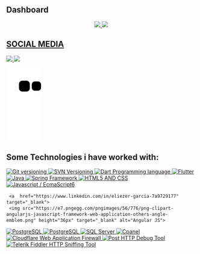 ## Dashboard
<div align="center">
  <a href="https://github.com/eliezerjg">
  <img height="140em" src="https://github-readme-stats.vercel.app/api?username=eliezerjg&show_icons=true&theme=dracula&include_all_commits=true&count_private=true"/>
  <img height="140em" src="https://github-readme-stats.vercel.app/api/top-langs/?username=eliezerjg&layout=compact&langs_count=7&theme=dracula"/>
</div>



  
## SOCIAL MEDIA
 
<div>  
   <a href="https://www.linkedin.com/in/eliezer-garcia-7a9729177" target="_blank">
     <img src="https://img.shields.io/badge/-LinkedIn-%230077B5?style=for-the-badge&logo=linkedin&logoColor=white" target="_blank">
  </a> 
   
  <a href="https://www.webcheats.com.br/profile/4829267-mpdownsv2/" target="_blank">
      <img src="https://www.webcheats.com.br/uploads/monthly_2022_03/icon.png" height="28px" target="_blank">
  </a> 
    
</div>

  ![Snake animation](https://github.com/eliezerjg/eliezerjg/blob/output/github-contribution-grid-snake.svg)
  
  
  ## Some Technologies i have worked with:
 
<div >  

 
   <a  href="https://www.linkedin.com/in/eliezer-garcia-7a9729177" target="_blank">
     <img src="https://fofxacademy.com/wp-content/uploads/2020/01/install-git-for-multiple-users.png" height="36px" target="_blank" alt="Git versioning">
  </a> 
  
  <a  href="https://www.linkedin.com/in/eliezer-garcia-7a9729177" target="_blank">
     <img src="https://upload.wikimedia.org/wikipedia/commons/thumb/3/30/Subversion_logo.svg/1200px-Subversion_logo.svg.png" height="36px" target="_blank" alt="SVN Versioning">
  </a> 
  

    
  <a  href="https://www.linkedin.com/in/eliezer-garcia-7a9729177" target="_blank">
     <img src="https://image.pngaaa.com/400/23400-middle.png" height="36px" target="_blank" alt="Dart Programming language">
  </a> 
  
  <a  href="https://www.linkedin.com/in/eliezer-garcia-7a9729177" target="_blank">
     <img src="https://storage.googleapis.com/cms-storage-bucket/683514c5660dbe52f5ba.png" height="36px" target="_blank" alt="Flutter">
  </a> 
  
   <a  href="https://www.linkedin.com/in/eliezer-garcia-7a9729177" target="_blank">
     <img src="https://w7.pngwing.com/pngs/811/186/png-transparent-java-programming-programming-language-computer-programming-others-miscellaneous-text-logo.png" height="36px" target="_blank" alt="Java">
  </a> 
  
  <a href="https://www.linkedin.com/in/eliezer-garcia-7a9729177" target="_blank">
     <img src="https://upload.wikimedia.org/wikipedia/commons/thumb/4/44/Spring_Framework_Logo_2018.svg/1280px-Spring_Framework_Logo_2018.svg.png" height="36px" target="_blank" alt="Spring Framework">
  </a> 
  
  <a  href="https://www.linkedin.com/in/eliezer-garcia-7a9729177" target="_blank">
     <img src="https://upload.wikimedia.org/wikipedia/commons/thumb/1/10/CSS3_and_HTML5_logos_and_wordmarks.svg/791px-CSS3_and_HTML5_logos_and_wordmarks.svg.png" height="36px" target="_blank" alt="HTML5 AND CSS">
  </a> 
  
   <a  href="https://www.linkedin.com/in/eliezer-garcia-7a9729177" target="_blank">
     <img src="https://www.ais.com/wp-content/uploads/2014/12/javascipt.png" height="36px" target="_blank" alt="Javascript / EcmaScript6">
  </a> 
  
     <a  href="https://www.linkedin.com/in/eliezer-garcia-7a9729177" target="_blank">
     <img src="https://e7.pngegg.com/pngimages/56/776/png-clipart-angularjs-javascript-framework-web-application-others-angle-emblem.png" height="36px" target="_blank" alt="Angular JS">
  </a> 
  
   <a  href="https://www.linkedin.com/in/eliezer-garcia-7a9729177" target="_blank">
     <img src="https://e7.pngegg.com/pngimages/569/275/png-clipart-postgresql-relational-database-management-system-sqlite-bitcoin-miscellaneous-text.png" height="36px" target="_blank" alt="PostgreSQL">
  </a> 
  
  
   <a  href="https://www.linkedin.com/in/eliezer-garcia-7a9729177" target="_blank">
     <img src="https://e7.pngegg.com/pngimages/747/798/png-clipart-mysql-mysql.png" height="36px" target="_blank" alt="PostgreSQL">
  </a>
   <a  href="https://www.linkedin.com/in/eliezer-garcia-7a9729177" target="_blank">
     <img src="https://www.dbacorp.com.br/wp-content/uploads/2017/07/microsoft-sql-server-logo.png" height="36px" target="_blank" alt="SQL Server">
  </a> 
  
 

   <a  href="https://www.linkedin.com/in/eliezer-garcia-7a9729177" target="_blank">
     <img src="https://www.pngall.com/wp-content/uploads/11/CPanel-PNG-Pic.png" height="36px" target="_blank" alt="Cpanel">
  </a> 
  
  
   <a  href="https://www.linkedin.com/in/eliezer-garcia-7a9729177" target="_blank">
     <img src="https://www.gocache.com.br/wp-content/uploads/2020/10/cloudflare-como-funciona-1280x720.jpg" height="36px" target="_blank" alt="Cloudflare Web Application Firewall">
  </a> 
  
  
  
  <a  href="https://www.linkedin.com/in/eliezer-garcia-7a9729177" target="_blank">
     <img src="https://www.vhv.rs/dpng/d/499-4996069_postman-logo-circle-hd-png-download.png" height="36px" target="_blank" alt="Post HTTP Debug Tool">
  </a> 
  <a  href="https://www.linkedin.com/in/eliezer-garcia-7a9729177" target="_blank">
     <img src="https://feedback.telerik.com/content/images/logo.png" height="36px" target="_blank" alt="Telerik Fiddler HTTP Sniffing Tool">
  </a> 

 
   

    
</div>

